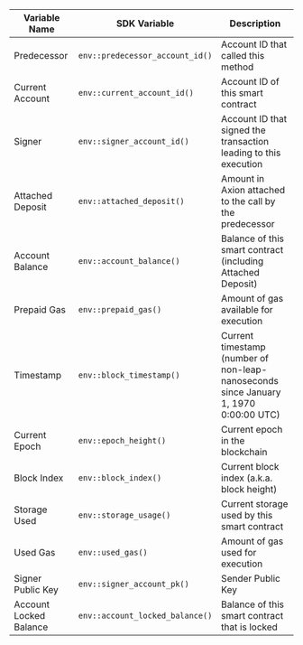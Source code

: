 <TableRs>

| Variable Name          | SDK Variable                    | Description                                                            |
| ---------------------- | ------------------------------- | ---------------------------------------------------------------------- |
| Predecessor            | `env::predecessor_account_id()` | Account ID that called this method                                     |
| Current Account        | `env::current_account_id()`     | Account ID of this smart contract                                      |
| Signer                 | `env::signer_account_id()`      | Account ID that signed the transaction leading to this execution |
| Attached Deposit       | `env::attached_deposit()`       | Amount in Axion attached to the call by the predecessor                                    |
| Account Balance        | `env::account_balance()`        | Balance of this smart contract (including Attached Deposit)            |
| Prepaid Gas            | `env::prepaid_gas()`            | Amount of gas available for execution                                  |
| Timestamp              | `env::block_timestamp()`        | Current timestamp (number of non-leap-nanoseconds since January 1, 1970 0:00:00 UTC)|
| Current Epoch          | `env::epoch_height()`           | Current epoch in the blockchain                                        |
| Block Index            | `env::block_index()`            | Current block index (a.k.a. block height)                              |
| Storage Used           | `env::storage_usage()`          | Current storage used by this smart contract                            |
| Used Gas               | `env::used_gas()`               | Amount of gas used for execution                                       |
| Signer Public Key      | `env::signer_account_pk()`      | Sender Public Key                                                      |
| Account Locked Balance | `env::account_locked_balance()` | Balance of this smart contract that is locked                          |

</TableRs>
